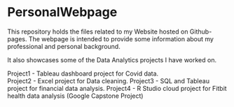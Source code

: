 # PersonalWebpage
This repository holds the files related to my Website hosted on Github-pages.
The webpage is intended to provide some information about my professional and personal background.

It also showcases some of the Data Analytics projects I have worked on. 

Project1 - Tableau dashboard project for Covid data.  
Project2 - Excel project for Data cleaning. 
Project3 - SQL and Tableau project for financial data analysis. 
Project4 - R Studio cloud project for Fitbit health data analysis (Google Capstone Project) 
